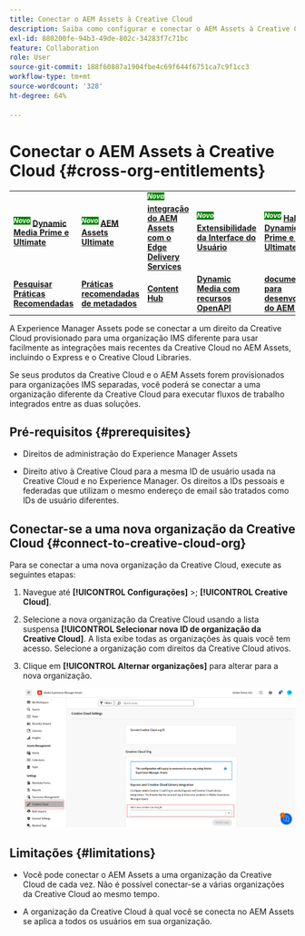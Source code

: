 ```yaml
---
title: Conectar o AEM Assets à Creative Cloud
description: Saiba como configurar e conectar o AEM Assets à Creative Cloud. Conecte-se a um direito do Creative Cloud provisionado para uma organização IMS diferente para usar facilmente as integrações mais recentes do Creative Cloud no AEM Assets, incluindo Express e Creative Cloud Libraries.
exl-id: 880200fe-94b3-49de-802c-34283f7c71bc
feature: Collaboration
role: User
source-git-commit: 188f60887a1904fbe4c69f644f6751ca7c9f1cc3
workflow-type: tm+mt
source-wordcount: '328'
ht-degree: 64%

---
```


# Conectar o AEM Assets à Creative Cloud  {#cross-org-entitlements}

<table>
    <tr>
        <td>
            <sup style= "background-color:#008000; color:#FFFFFF; font-weight:bold"><i>Novo</i></sup> <a href="/help/assets/dynamic-media/dm-prime-ultimate.md"><b>Dynamic Media Prime e Ultimate</b></a>
        </td>
        <td>
            <sup style= "background-color:#008000; color:#FFFFFF; font-weight:bold"><i>Novo</i></sup> <a href="/help/assets/assets-ultimate-overview.md"><b>AEM Assets Ultimate</b></a>
        </td>
        <td>
            <sup style= "background-color:#008000; color:#FFFFFF; font-weight:bold"><i>Nova</i></sup> <a href="/help/assets/integrate-aem-assets-edge-delivery-services.md"><b>integração do AEM Assets com o Edge Delivery Services</b></a>
        </td>
        <td>
            <sup style= "background-color:#008000; color:#FFFFFF; font-weight:bold"><i>Novo</i></sup> <a href="/help/assets/aem-assets-view-ui-extensibility.md"><b>Extensibilidade da Interface do Usuário</b></a>
        </td>
          <td>
            <sup style= "background-color:#008000; color:#FFFFFF; font-weight:bold"><i>Novo</i></sup> <a href="/help/assets/dynamic-media/enable-dynamic-media-prime-and-ultimate.md"><b>Habilitar o Dynamic Media Prime e o Ultimate</b></a>
        </td>
    </tr>
    <tr>
        <td>
            <a href="/help/assets/search-best-practices.md"><b>Pesquisar Práticas Recomendadas</b></a>
        </td>
        <td>
            <a href="/help/assets/metadata-best-practices.md"><b>Práticas recomendadas de metadados</b></a>
        </td>
        <td>
            <a href="/help/assets/product-overview.md"><b>Content Hub</b></a>
        </td>
        <td>
            <a href="/help/assets/dynamic-media-open-apis-overview.md"><b>Dynamic Media com recursos OpenAPI</b></a>
        </td>
        <td>
            <a href="https://developer.adobe.com/experience-cloud/experience-manager-apis/"><b>documentação para desenvolvedores do AEM Assets</b></a>
        </td>
    </tr>
</table>

A Experience Manager Assets pode se conectar a um direito da Creative Cloud provisionado para uma organização IMS diferente para usar facilmente as integrações mais recentes da Creative Cloud no AEM Assets, incluindo o Express e o Creative Cloud Libraries.

Se seus produtos da Creative Cloud e o AEM Assets forem provisionados para organizações IMS separadas, você poderá se conectar a uma organização diferente da Creative Cloud para executar fluxos de trabalho integrados entre as duas soluções.

## Pré-requisitos {#prerequisites}

* Direitos de administração do Experience Manager Assets

* Direito ativo à Creative Cloud para a mesma ID de usuário usada na Creative Cloud e no Experience Manager. Os direitos a IDs pessoais e federadas que utilizam o mesmo endereço de email são tratados como IDs de usuário diferentes.

## Conectar-se a uma nova organização da Creative Cloud {#connect-to-creative-cloud-org}

Para se conectar a uma nova organização da Creative Cloud, execute as seguintes etapas:

1. Navegue até **[!UICONTROL Configurações]** >; **[!UICONTROL Creative Cloud]**.

1. Selecione a nova organização da Creative Cloud usando a lista suspensa **[!UICONTROL Selecionar nova ID de organização da Creative Cloud]**. A lista exibe todas as organizações às quais você tem acesso. Selecione a organização com direitos da Creative Cloud ativos.

1. Clique em **[!UICONTROL Alternar organizações]** para alterar para a nova organização.

   ![Direitos entre organizações](assets/cross-org-entitlements.png)

## Limitações {#limitations}

* Você pode conectar o AEM Assets a uma organização da Creative Cloud de cada vez. Não é possível conectar-se a várias organizações da Creative Cloud ao mesmo tempo.

* A organização da Creative Cloud à qual você se conecta no AEM Assets se aplica a todos os usuários em sua organização.
